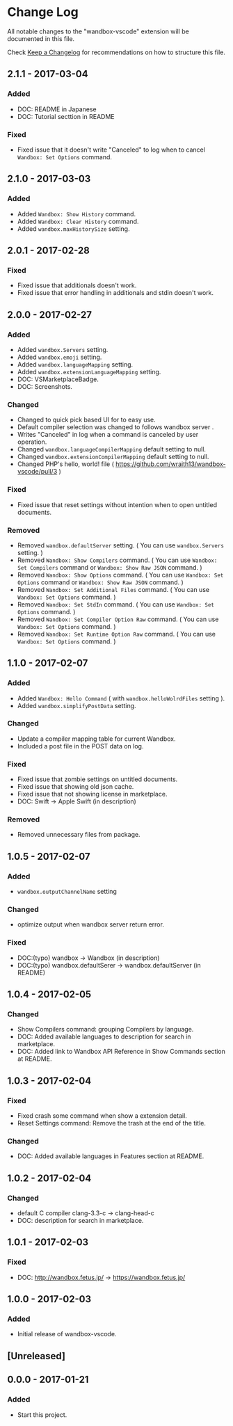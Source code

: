 # Change Log

All notable changes to the "wandbox-vscode" extension will be documented in this file.

Check [Keep a Changelog](http://keepachangelog.com/) for recommendations on how to structure this file.

## 2.1.1 - 2017-03-04

### Added

- DOC: README in Japanese
- DOC: Tutorial secttion in README

### Fixed

- Fixed issue that it doesn't write "Canceled" to log when to cancel `Wandbox: Set Options` command.


## 2.1.0 - 2017-03-03

### Added

- Added `Wandbox: Show History` command.
- Added `Wandbox: Clear History` command.
- Added `wandbox.maxHistorySize` setting.


## 2.0.1 - 2017-02-28

### Fixed

- Fixed issue that additionals doesn't work.
- Fixed issue that error handling in additionals and stdin doesn't work.


## 2.0.0 - 2017-02-27

### Added

- Added `wandbox.Servers` setting.
- Added `wandbox.emoji` setting.
- Added `wandbox.languageMapping` setting.
- Added `wandbox.extensionLanguageMapping` setting.
- DOC: VSMarketplaceBadge.
- DOC: Screenshots.

### Changed

- Changed to quick pick based UI for to easy use.
- Default compiler selection was changed to follows wandbox server .
- Writes "Canceled" in log when a command is canceled by user operation.
- Changed `wandbox.languageCompilerMapping` default setting to null.
- Changed `wandbox.extensionCompilerMapping` default setting to null.
- Changed PHP's hello, world! file ( https://github.com/wraith13/wandbox-vscode/pull/3 )

### Fixed

- Fixed issue that reset settings without intention when to open untitled documents.

### Removed

- Removed `wandbox.defaultServer` setting. ( You can use `wandbox.Servers` setting. )
- Removed `Wandbox: Show Compilers` command. ( You can use `Wandbox: Set Compilers` command or `Wandbox: Show Raw JSON` command. )
- Removed `Wandbox: Show Options` command. ( You can use `Wandbox: Set Options` command or `Wandbox: Show Raw JSON` command. )
- Removed `Wandbox: Set Additional Files` command. ( You can use `Wandbox: Set Options` command. )
- Removed `Wandbox: Set StdIn` command. ( You can use `Wandbox: Set Options` command. )
- Removed `Wandbox: Set Compiler Option Raw` command. ( You can use `Wandbox: Set Options` command. )
- Removed `Wandbox: Set Runtime Option Raw` command. ( You can use `Wandbox: Set Options` command. )


## 1.1.0 - 2017-02-07

### Added

- Added `Wandbox: Hello Command` ( with `wandbox.helloWolrdFiles` setting ).
- Added `wandbox.simplifyPostData` setting.

### Changed

- Update a compiler mapping table for current Wandbox.
- Included a post file in the POST data on log.

### Fixed

- Fixed issue that zombie settings on untitled documents.
- Fixed issue that showing old json cache.
- Fixed issue that not showing license in marketplace.
- DOC: Swift → Apple Swift (in description)

### Removed

- Removed unnecessary files from package.

## 1.0.5 - 2017-02-07

### Added

- `wandbox.outputChannelName` setting

### Changed

- optimize output when wandbox server return error.

### Fixed

- DOC:(typo) wandbox → Wandbox (in description)
- DOC:(typo) wandbox.defaultSerer → wandbox.defaultServer (in README)

## 1.0.4 - 2017-02-05

### Changed

- Show Compilers command: grouping Compilers by language.
- DOC: Added available languages to description for search in marketplace.
- DOC: Added link to Wandbox API Reference in Show Commands section at README.

## 1.0.3 - 2017-02-04

### Fixed

- Fixed crash some command when show a extension detail.
- Reset Settings command: Remove the trash at the end of the title.

### Changed

- DOC: Added available languages in Features section at README.

## 1.0.2 - 2017-02-04

### Changed

- default C compiler clang-3.3-c → clang-head-c
- DOC: description for search in marketplace.

## 1.0.1 - 2017-02-03

### Fixed

- DOC: http://wandbox.fetus.jp/ → https://wandbox.fetus.jp/

## 1.0.0 - 2017-02-03

### Added

- Initial release of wandbox-vscode.

## [Unreleased]

## 0.0.0 - 2017-01-21

### Added

- Start this project.